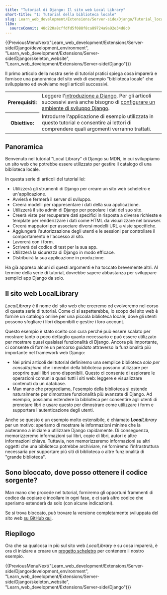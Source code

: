 ```yaml
---
title: "Tutorial di Django: Il sito web Local Library"
short-title: "1: Tutorial della biblioteca locale"
slug: Learn_web_development/Extensions/Server-side/Django/Tutorial_local_library_website
l10n:
  sourceCommit: 48d220a8cffdfd5f088f8ca89724a9a92e34d8c0
---
```


{{PreviousMenuNext("Learn_web_development/Extensions/Server-side/Django/development_environment", "Learn_web_development/Extensions/Server-side/Django/skeleton_website", "Learn_web_development/Extensions/Server-side/Django")}}

Il primo articolo della nostra serie di tutorial pratici spiega cosa imparerà e fornisce una panoramica del sito web di esempio "biblioteca locale" che sviluppiamo ed evolviamo negli articoli successivi.

<table>
  <tbody>
    <tr>
      <th scope="row">Prerequisiti:</th>
      <td>
        Leggere l'<a href="/it/docs/Learn_web_development/Extensions/Server-side/Django/Introduction">introduzione a Django</a>.
        Per gli articoli successivi avrà anche bisogno di <a href="/it/docs/Learn_web_development/Extensions/Server-side/Django/development_environment">configurare un ambiente di sviluppo Django</a>.
      </td>
    </tr>
    <tr>
      <th scope="row">Obiettivo:</th>
      <td>
        Introdurre l'applicazione di esempio utilizzata in questo tutorial e consentire ai lettori di comprendere quali argomenti verranno trattati.
      </td>
    </tr>
  </tbody>
</table>

## Panoramica

Benvenuto nel tutorial "Local Library" di Django su MDN, in cui sviluppiamo un sito web che potrebbe essere utilizzato per gestire il catalogo di una biblioteca locale.

In questa serie di articoli del tutorial lei:

- Utilizzerà gli strumenti di Django per creare un sito web scheletro e un'applicazione.
- Avvierà e fermerà il server di sviluppo.
- Creerà modelli per rappresentare i dati della sua applicazione.
- Utilizzerà il sito admin di Django per popolare i dati del suo sito.
- Creerà viste per recuperare dati specifici in risposta a diverse richieste e template per renderizzare i dati come HTML da visualizzare nel browser.
- Creerà mappatori per associare diversi modelli URL a viste specifiche.
- Aggiungerà l'autorizzazione degli utenti e le sessioni per controllare il comportamento e l'accesso al sito.
- Lavorerà con i form.
- Scriverà del codice di test per la sua app.
- Utilizzerà la sicurezza di Django in modo efficace.
- Distribuirà la sua applicazione in produzione.

Ha già appreso alcuni di questi argomenti e ha toccato brevemente altri. Al termine della serie di tutorial, dovrebbe sapere abbastanza per sviluppare semplici app Django da solo.

## Il sito web LocalLibrary

_LocalLibrary_ è il nome del sito web che creeremo ed evolveremo nel corso di questa serie di tutorial. Come ci si aspetterebbe, lo scopo del sito web è fornire un catalogo online per una piccola biblioteca locale, dove gli utenti possono sfogliare i libri disponibili e gestire i loro account.

Questo esempio è stato scelto con cura perché può essere scalato per mostrare tanto o poco dettaglio quanto necessario e può essere utilizzato per mostrare quasi qualsiasi funzionalità di Django. Ancora più importante, ci consente di fornire un percorso _guidato_ attraverso la funzionalità più importante nel framework web Django:

- Nei primi articoli del tutorial definiremo una semplice biblioteca _solo per consultazione_ che i membri della biblioteca possono utilizzare per scoprire quali libri sono disponibili. Questo ci consente di esplorare le operazioni comuni a quasi tutti i siti web: leggere e visualizzare contenuti da un database.
- Man mano che progrediamo, l'esempio della biblioteca si estende naturalmente per dimostrare funzionalità più avanzate di Django. Ad esempio, possiamo estendere la biblioteca per consentire agli utenti di prenotare libri e usare questo per dimostrare come utilizzare i form e supportare l'autenticazione degli utenti.

Anche se questo è un esempio molto estensibile, è chiamato _**Local**Library_ per un motivo: speriamo di mostrare le informazioni minime che la aiuteranno a iniziare a utilizzare Django rapidamente. Di conseguenza, memorizzeremo informazioni sui libri, copie di libri, autori e altre informazioni chiave. Tuttavia, non memorizzeremo informazioni su altri oggetti che una biblioteca potrebbe archiviare, né forniremo l'infrastruttura necessaria per supportare più siti di biblioteca o altre funzionalità di "grande biblioteca".

## Sono bloccato, dove posso ottenere il codice sorgente?

Man mano che procede nel tutorial, forniremo gli opportuni frammenti di codice da copiare e incollare in ogni fase, e ci sarà altro codice che speriamo estenderà da solo (con alcune indicazioni).

Se si trova bloccato, può trovare la versione completamente sviluppata del sito web [su GitHub qui](https://github.com/mdn/django-locallibrary-tutorial).

## Riepilogo

Ora che sa qualcosa in più sul sito web _LocalLibrary_ e su cosa imparerà, è ora di iniziare a creare un [progetto scheletro](/it/docs/Learn_web_development/Extensions/Server-side/Django/skeleton_website) per contenere il nostro esempio.

{{PreviousMenuNext("Learn_web_development/Extensions/Server-side/Django/development_environment", "Learn_web_development/Extensions/Server-side/Django/skeleton_website", "Learn_web_development/Extensions/Server-side/Django")}}
